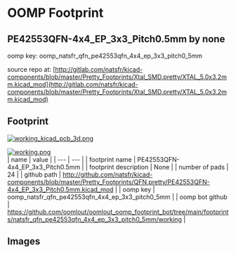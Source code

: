 # OOMP Footprint  
## PE42553QFN-4x4_EP_3x3_Pitch0.5mm  by none  
  
oomp key: oomp_natsfr_qfn_pe42553qfn_4x4_ep_3x3_pitch0_5mm  
  
source repo at: [http://gitlab.com/natsfr/kicad-components/blob/master/Pretty_Footprints/Xtal_SMD.pretty/XTAL_5.0x3.2mm.kicad_mod](http://gitlab.com/natsfr/kicad-components/blob/master/Pretty_Footprints/Xtal_SMD.pretty/XTAL_5.0x3.2mm.kicad_mod)  
## Footprint  
  
[![working_kicad_pcb_3d.png](working_kicad_pcb_3d_600.png)](working_kicad_pcb_3d.png)  
  
[![working.png](working_600.png)](working.png)  
| name | value | 
| --- | --- | 
| footprint name | PE42553QFN-4x4_EP_3x3_Pitch0.5mm | 
| footprint description | None | 
| number of pads | 24 | 
| github path | http://github.com/natsfr/kicad-components/blob/master/Pretty_Footprints/QFN.pretty/PE42553QFN-4x4_EP_3x3_Pitch0.5mm.kicad_mod | 
| oomp key | oomp_natsfr_qfn_pe42553qfn_4x4_ep_3x3_pitch0_5mm | 
| oomp bot github | https://github.com/oomlout/oomlout_oomp_footprint_bot/tree/main/footprints/natsfr_qfn_pe42553qfn_4x4_ep_3x3_pitch0_5mm/working | 
## Images  
